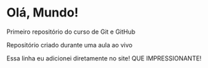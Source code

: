# Olá, Mundo!
 Primeiro repositório do curso de Git e GitHub

 Repositório criado durante uma aula ao vivo

 Essa linha eu adicionei diretamente no site! QUE IMPRESSIONANTE!
